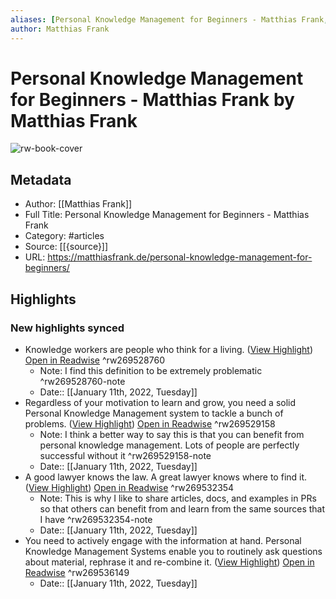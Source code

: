 ```yaml
---
aliases: [Personal Knowledge Management for Beginners - Matthias Frank, Personal Knowledge Management for Beginners - Matthias Frank]
author: Matthias Frank
---
```

# Personal Knowledge Management for Beginners - Matthias Frank by Matthias Frank

![rw-book-cover](https://readwise-assets.s3.amazonaws.com/static/images/article4.6bc1851654a0.png)

## Metadata
- Author: [[Matthias Frank]]
- Full Title: Personal Knowledge Management for Beginners - Matthias Frank
- Category: #articles
- Source: [[{source}]]
- URL: https://matthiasfrank.de/personal-knowledge-management-for-beginners/

## Highlights
### New highlights synced
- Knowledge workers are people who think for a living. ([View Highlight](https://read.readwise.io/read/01fs3kkjhyjx801wcs2ks4k7c8)) [Open in Readwise](https://readwise.io/open/269528760) ^rw269528760
    - Note: I find this definition to be extremely problematic ^rw269528760-note
    - Date:: [[January 11th, 2022, Tuesday]]
- Regardless of your motivation to learn and grow, you need a solid Personal Knowledge Management system to tackle a bunch of problems. ([View Highlight](https://read.readwise.io/read/01fs3kqmjrfz4egqavapbzr04b)) [Open in Readwise](https://readwise.io/open/269529158) ^rw269529158
    - Note: I think a better way to say this is that you can benefit from personal knowledge management. Lots of people are perfectly successful without it ^rw269529158-note
    - Date:: [[January 11th, 2022, Tuesday]]
- A good lawyer knows the law. A great lawyer knows where to find it. ([View Highlight](https://read.readwise.io/read/01fs3kwxsttryhkhz6r4b7hvvk)) [Open in Readwise](https://readwise.io/open/269532354) ^rw269532354
    - Note: This is why I like to share articles, docs, and examples in PRs so that others can benefit from and learn from the same sources that I have ^rw269532354-note
    - Date:: [[January 11th, 2022, Tuesday]]
- You need to actively engage with the information at hand. Personal Knowledge Management Systems enable you to routinely ask questions about material, rephrase it and re-combine it. ([View Highlight](https://read.readwise.io/read/01fs3m2t5k55snmfv5j1fgb4tr)) [Open in Readwise](https://readwise.io/open/269536149) ^rw269536149
    - Date:: [[January 11th, 2022, Tuesday]]
